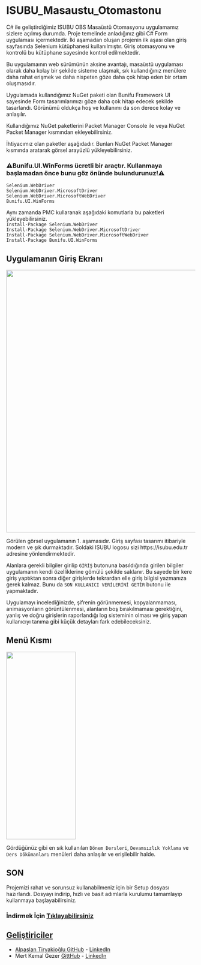 # ISUBU_Masaustu_Otomastonu

<p>C# ile geliştirdiğimiz ISUBU OBS Masaüstü Otomasyonu uygulamamız sizlere açılmış durumda. 
Proje temelinde anladığınız gibi C# Form uygulaması içermektedir. İki aşamadan oluşan projenin ilk aşası olan giriş sayfasında Selenium kütüphanesi kullanılmıştır. Giriş otomasyonu ve kontrolü bu kütüphane sayesinde kontrol edilmektedir.</p>

<p>Bu uygulamaının web sürümünün aksine avantajı, masaüstü uygulaması olarak daha kolay bir şekilde sisteme ulaşmak, sık kullandığınız menülere daha rahat erişmek ve daha nispeten göze daha çok hitap eden bir ortam oluşmasıdır.</p>

<p>Uygulamada kullandığımız NuGet paketi olan Bunifu Framework UI sayesinde Form tasarımlarımızı göze daha çok hitap edecek şekilde tasarlandı. Görünümü oldukça hoş ve kullanımı da son derece kolay ve anlaşılır.</p>

<p>Kullandığımız NuGet paketlerini Packet Manager Console ile veya NuGet Packet Manager kısmından ekleyebilirsiniz.</p>
<p>İhtiyacımız olan paketler aşağıdadır. Bunları NuGet Packet Manager kısmında aratarak görsel arayüzlü yükleyebilirsiniz.</p>
<p><h3>⚠️Bunifu.UI.WinForms ücretli bir araçtır. Kullanmaya başlamadan önce bunu göz önünde bulundurunuz!⚠️</h3></p>
<p><code>Selenium.WebDriver</code><br>
<code>Selenium.WebDriver.MicrosoftDriver</code><br>
<code>Selenium.WebDriver.MicrosoftWebDriver</code><br>
<code>Bunifu.UI.WinForms</code></p>

<p>Aynı zamanda PMC kullaranak aşağıdaki komutlarla bu paketleri yükleyebilirsiniz.<br>
<code>Install-Package Selenium.WebDriver</code><br>
<code>Install-Package Selenium.WebDriver.MicrosoftDriver</code><br>
<code>Install-Package Selenium.WebDriver.MicrosoftWebDriver</code><br>
<code>Install-Package Bunifu.UI.WinForms</code></p>

<h2>Uygulamanın Giriş Ekranı</h2>
<img src="https://github.com/alpaslan64/ISUBU_Masaustu_Otomastonu/assets/75975892/fdd48c0b-9d7f-49e2-bc8a-2e4302a20c41" width="700">
<p>Görülen görsel uygulamanın 1. aşamasıdır. Giriş sayfası tasarımı itibariyle modern ve şık durmaktadır. Soldaki ISUBU logosu sizi https://isubu.edu.tr adresine yönlendirmektedir.</p>
<p>Alanlara gerekli bilgiler girilip <code>GİRİŞ</code> butonuna basıldığında girilen bilgiler uygulamanın kendi özelliklerine gömülü şekilde saklanır. Bu sayede bir kere giriş yaptıktan sonra diğer girişlerde tekrardan elle giriş bilgisi yazmanıza gerek kalmaz. Bunu da <code>SON KULLANICI VERİLERİNİ GETİR</code> butonu ile yapmaktadır.</p>
<p>Uygulamayı incelediğinizde, şifrenin görünmemesi, kopyalanmaması, animasyonların görüntülenmesi, alanların boş bırakılmaması gerektiğini, yanlış ve doğru girişlerin raporlandığı log sisteminin olması ve giriş yapan kullanıcıyı tanıma gibi küçük detayları fark edebileceksiniz.</p>

<h2>Menü Kısmı</h2>
<img src="https://github.com/alpaslan64/ISUBU_Masaustu_Otomastonu/assets/75975892/3615fc8f-7ce2-4383-834c-127c89acdbe5" src="" width="185" height="500">
<p>Gördüğünüz gibi en sık kullanılan <code>Dönem Dersleri</code>, <code>Devamsızlık Yoklama</code> ve <code>Ders Dökümanları</code> menüleri daha anlaşılır ve erişilebilir halde.</p>

<h2>SON</h2>
<p>Projemizi rahat ve sorunsuz kullanabilmeniz için bir Setup dosyası hazırlandı. Dosyayı indirip, hızlı ve basit adımlarla kurulumu tamamlayıp kullanmaya başlayabilirsiniz.<br>
<b><h3>İndirmek İçin <a href="https://github.com/alpaslan64/ISUBU_Masaustu_Otomastonu/raw/main/ISUBU%20OBS%20SETUP.exe" target="_blank">Tıklayabilirsiniz</h3></b>
</p>

<h2>Geliştiriciler</h2>
<ul>
    <li>Alpaslan Tiryakioğlu <a href="https://github.com/alpaslan64" target="_blank"> GitHub</a> - <a href="https://www.linkedin.com/in/alpaslan-tiryakio%C4%9Flu-344867257/" target="_blank"> LinkedIn</a></li>
    <li>Mert Kemal Gezer <a href="https://github.com/M3rtK4" target="_blank"> GittHub</a> - <a href="https://www.linkedin.com/in/mert-kemal-gezer-796270261/" target="_blank">LinkedIn</li>
</ul>
